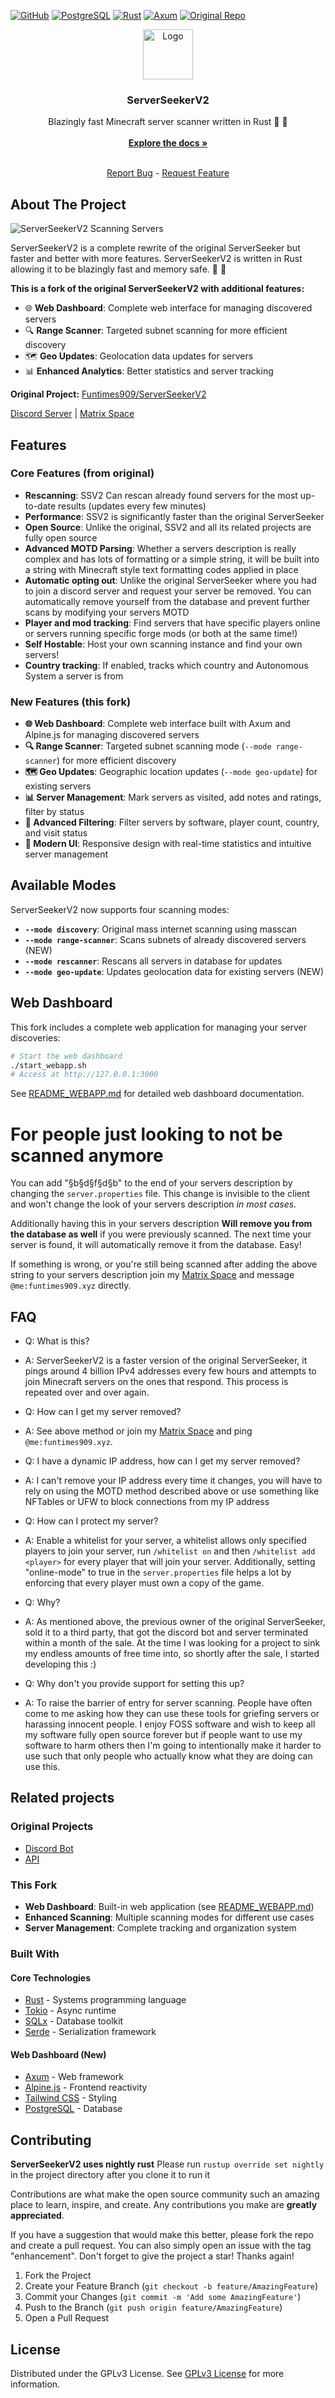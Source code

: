 [![GitHub](https://img.shields.io/badge/GitHub-%23181717.svg?style=for-the-badge&logo=github&logoColor=white)](https://github.com/sooox-cc/ServerSeekerV2)
[![PostgreSQL](https://img.shields.io/badge/PostgreSQL-%234169E1?style=for-the-badge&logo=postgresql&logoColor=white)](https://www.postgresql.org/)
[![Rust](https://img.shields.io/badge/Rust-red?style=for-the-badge&logo=rust)](https://www.rust-lang.org/)
[![Axum](https://img.shields.io/badge/Axum-web%20framework-orange?style=for-the-badge)](https://github.com/tokio-rs/axum)
[![Original Repo](https://img.shields.io/badge/upstream-Funtimes909-blue?style=for-the-badge)](https://github.com/Funtimes909/ServerSeekerV2)
<br/>
<div align="center">
<a href="https://github.com/ShaanCoding/ReadME-Generator">
<img src="https://git.funtimes909.xyz/repo-avatars/248ef58dc8dc0ffa0a1cd47485a11703b49348540f2877b747c1846b843552b0" alt="Logo" width="80" height="80">
</a>
<h3 align="center">ServerSeekerV2</h3>
<p align="center">
Blazingly fast Minecraft server scanner written in Rust 🦀 🚀
<br/>
<br/>
<a href="https://github.com/sooox-cc/ServerSeekerV2/blob/main/SCAN_GUIDE.md"><strong>Explore the docs »</strong></a>
<br/>
<br/>

<a href="https://github.com/sooox-cc/ServerSeekerV2/issues/new">Report Bug</a> -
<a href="https://github.com/sooox-cc/ServerSeekerV2/issues/new">Request Feature</a>
</p>
</div>

## About The Project

![ServerSeekerV2 Scanning Servers](https://files.nucceteere.xyz/assets/SSV2.png)

ServerSeekerV2 is a complete rewrite of the original ServerSeeker but faster and better with more features.
ServerSeekerV2 is written in Rust allowing it to be blazingly fast and memory safe. 🦀 🚀

**This is a fork of the original ServerSeekerV2 with additional features:**
- 🌐 **Web Dashboard**: Complete web interface for managing discovered servers
- 🔍 **Range Scanner**: Targeted subnet scanning for more efficient discovery
- 🗺️ **Geo Updates**: Geolocation data updates for servers
- 📊 **Enhanced Analytics**: Better statistics and server tracking

**Original Project:** [Funtimes909/ServerSeekerV2](https://github.com/Funtimes909/ServerSeekerV2)

[Discord Server](https://discord.gg/UA5kyprunc) | [Matrix Space](https://matrix.to/#/#projects:funtimes909.xyz)

## Features

### Core Features (from original)
- **Rescanning**: SSV2 Can rescan already found servers for the most up-to-date results (updates every few minutes)
- **Performance**: SSV2 is significantly faster than the original ServerSeeker
- **Open Source**: Unlike the original, SSV2 and all its related projects are fully open source
- **Advanced MOTD Parsing**: Whether a servers description is really complex and has lots of formatting or a simple string, it will be built into a string with Minecraft style text formatting codes applied in place
- **Automatic opting out**: Unlike the original ServerSeeker where you had to join a discord server and request your server be removed. You can automatically remove yourself from the database and prevent further scans by modifying your servers MOTD
- **Player and mod tracking**: Find servers that have specific players online or servers running specific forge mods (or both at the same time!)
- **Self Hostable**: Host your own scanning instance and find your own servers!
- **Country tracking**: If enabled, tracks which country and Autonomous System a server is from

### New Features (this fork)
- **🌐 Web Dashboard**: Complete web interface built with Axum and Alpine.js for managing discovered servers
- **🔍 Range Scanner**: Targeted subnet scanning mode (`--mode range-scanner`) for more efficient discovery
- **🗺️ Geo Updates**: Geographic location updates (`--mode geo-update`) for existing servers
- **📊 Server Management**: Mark servers as visited, add notes and ratings, filter by status
- **🎯 Advanced Filtering**: Filter servers by software, player count, country, and visit status
- **📱 Modern UI**: Responsive design with real-time statistics and intuitive server management

## Available Modes

ServerSeekerV2 now supports four scanning modes:

- **`--mode discovery`**: Original mass internet scanning using masscan
- **`--mode range-scanner`**: Scans subnets of already discovered servers (NEW)
- **`--mode rescanner`**: Rescans all servers in database for updates
- **`--mode geo-update`**: Updates geolocation data for existing servers (NEW)

## Web Dashboard

This fork includes a complete web application for managing your server discoveries:

```bash
# Start the web dashboard
./start_webapp.sh
# Access at http://127.0.0.1:3000
```

See [README_WEBAPP.md](README_WEBAPP.md) for detailed web dashboard documentation.

# For people just looking to not be scanned anymore

You can add "§b§d§f§d§b" to the end of your servers description by changing the ``server.properties`` file. This change
is invisible to the client and won't change the look of your servers description *in most cases.*

Additionally having this in your servers description **Will remove you from the database as well** if you were
previously scanned. The next time your server is found, it will automatically remove it from the database. Easy!

If something is wrong, or you're still being scanned after adding the above string to your servers description join
my [Matrix Space](https://matrix.to/#/#projects:funtimes909.xyz) and message ``@me:funtimes909.xyz`` directly.

## FAQ

- Q: What is this?
- A: ServerSeekerV2 is a faster version of the original ServerSeeker, it pings around 4 billion IPv4 addresses every few
  hours and attempts to join Minecraft servers on the ones that respond. This process is repeated over and over again.

- Q: How can I get my server removed?
- A: See above method or join my [Matrix Space](https://matrix.to/#/#projects:funtimes909.xyz) and ping
  ``@me:funtimes909.xyz``.

- Q: I have a dynamic IP address, how can I get my server removed?
- A: I can't remove your IP address every time it changes, you will have to rely on using the MOTD method described
  above or use something like NFTables or UFW to block connections from my IP address

- Q: How can I protect my server?
- A: Enable a whitelist for your server, a whitelist allows only specified players to join your server, run
  ``/whitelist on`` and then ``/whitelist add <player>`` for every player that will join your server. Additionally,
  setting "online-mode" to true in the ``server.properties`` file helps a lot by enforcing that every player must own a
  copy of the game.

- Q: Why?
- A: As mentioned above, the previous owner of the original ServerSeeker, sold it to a third party, that got the discord
  bot and server terminated within a month of the sale. At the time I was looking for a project to sink my
  endless amounts of free time into, so shortly after the sale, I started developing this :)

- Q: Why don't you provide support for setting this up?
- A: To raise the barrier of entry for server scanning. People have often come to me asking how they can use these
  tools for griefing servers or harassing innocent people. I enjoy FOSS software and wish to keep all my software fully open source
  forever but if people want to use my software to harm others then I'm going to intentionally make it harder to use such that only people
  who actually know what they are doing can use this.

## Related projects

### Original Projects
- [Discord Bot](https://git.funtimes909.xyz/ServerSeekerV2/ServerSeekerV2-Discord-Bot)
- [API](https://git.funtimes909.xyz/ServerSeekerV2/ServerSeekerV2-API)

### This Fork
- **Web Dashboard**: Built-in web application (see [README_WEBAPP.md](README_WEBAPP.md))
- **Enhanced Scanning**: Multiple scanning modes for different use cases
- **Server Management**: Complete tracking and organization system

### Built With

#### Core Technologies
- [Rust](https://www.rust-lang.org/) - Systems programming language
- [Tokio](https://crates.io/crates/tokio) - Async runtime
- [SQLx](https://crates.io/crates/sqlx) - Database toolkit
- [Serde](https://crates.io/crates/serde) - Serialization framework

#### Web Dashboard (New)
- [Axum](https://github.com/tokio-rs/axum) - Web framework
- [Alpine.js](https://alpinejs.dev/) - Frontend reactivity
- [Tailwind CSS](https://tailwindcss.com/) - Styling
- [PostgreSQL](https://www.postgresql.org/) - Database

## Contributing

**ServerSeekerV2 uses nightly rust**
Please run `rustup override set nightly` in the project directory after you clone it to run it

Contributions are what make the open source community such an amazing place to learn, inspire, and create. Any
contributions you make are **greatly appreciated**.

If you have a suggestion that would make this better, please fork the repo and create a pull request. You can also
simply open an issue with the tag "enhancement".
Don't forget to give the project a star! Thanks again!

1. Fork the Project
2. Create your Feature Branch (`git checkout -b feature/AmazingFeature`)
3. Commit your Changes (`git commit -m 'Add some AmazingFeature'`)
4. Push to the Branch (`git push origin feature/AmazingFeature`)
5. Open a Pull Request

## License

Distributed under the GPLv3 License. See [GPLv3 License](https://opensource.org/license/gpl-3-0) for more information.
